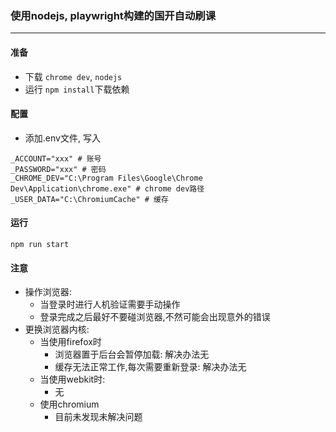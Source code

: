 ### 使用nodejs, playwright构建的国开自动刷课

---

#### 准备
- 下载 `chrome dev`, `nodejs`
- 运行 `npm install`下载依赖

#### 配置
- 添加.env文件, 写入
```properties
_ACCOUNT="xxx" # 账号
_PASSWORD="xxx" # 密码
_CHROME_DEV="C:\Program Files\Google\Chrome Dev\Application\chrome.exe" # chrome dev路径
_USER_DATA="C:\ChromiumCache" # 缓存
```

#### 运行
```shell
npm run start
```

#### 注意
- 操作浏览器:
  - 当登录时进行人机验证需要手动操作
  - 登录完成之后最好不要碰浏览器,不然可能会出现意外的错误
- 更换浏览器内核:
  - 当使用firefox时
    - 浏览器置于后台会暂停加载: 解决办法无
    - 缓存无法正常工作,每次需要重新登录: 解决办法无
  - 当使用webkit时:
    - 无
  - 使用chromium
    - 目前未发现未解决问题